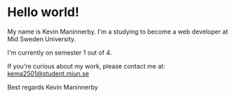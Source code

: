 # Hello world!

My name is Kevin Maninnerby. I'm a studying to become a web developer at Mid Sweden University.

I'm currently on semester 1 out of 4. 

If you're curious about my work, please contact me at:
kema2501@student.miun.se

Best regards
Kevin Maninnerby